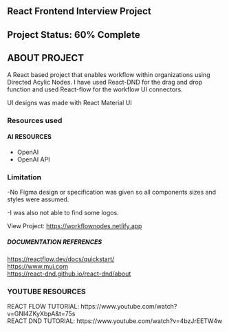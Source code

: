 <h2>React Frontend Interview Project</h2>
<h2>Project Status: 60% Complete</h2>

<h2> ABOUT PROJECT </h2>
<p>A React based project that enables workflow within organizations using Directed Acylic Nodes. I have used React-DND for the drag and drop function and used React-flow for the workflow UI connectors.</p>

<p>UI designs was made with React Material UI</p>

<h3>Resources used</h3>

<h4>AI RESOURCES</h4>
<ul>
<li>OpenAI</li>
<li>OpenAI API</li>
</ul>

<h3>Limitation</h3>

-No Figma design or specification was given so all components sizes and styles were assumed. <br/>

-I was also not able to find some logos.<br/>

View Project: https://workflownodes.netlify.app



<h5>DOCUMENTATION REFERENCES</h5>

https://reactflow.dev/docs/quickstart/ <br/>
https://www.mui.com <br/>
https://react-dnd.github.io/react-dnd/about


<h3>YOUTUBE RESOURCES</h3>
REACT FLOW TUTORIAL: https://www.youtube.com/watch?v=GNI4ZKyXbpA&t=75s <br/>
REACT DND TUTORIAL: https://www.youtube.com/watch?v=4bzJrEETW4w
                    



